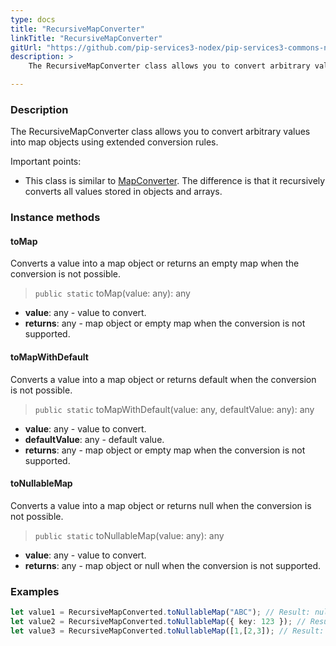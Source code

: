 ```yaml
---
type: docs
title: "RecursiveMapConverter"
linkTitle: "RecursiveMapConverter"
gitUrl: "https://github.com/pip-services3-nodex/pip-services3-commons-nodex"
description: > 
    The RecursiveMapConverter class allows you to convert arbitrary values into map objects using extended conversion rules.

---
```


### Description
 The RecursiveMapConverter class allows you to convert arbitrary values into map objects using extended conversion rules.
 
 Important points:
 
 - This class is similar to [MapConverter](../map_converter). The difference is that it recursively converts all values stored in objects and arrays.

### Instance methods

#### toMap
Converts a  value into a map object or returns an empty map when the conversion is not possible.

> `public static` toMap(value: any): any

- **value**: any - value to convert.
- **returns**: any - map object or empty map when the conversion is not supported.

#### toMapWithDefault
Converts a value into a map object or returns default when the conversion is not possible.

> `public static` toMapWithDefault(value: any, defaultValue: any): any

- **value**: any - value to convert.
- **defaultValue**: any - default value.
- **returns**: any - map object or empty map when the conversion is not supported.

#### toNullableMap
Converts a value into a map object or returns null when the conversion is not possible.

> `public static` toNullableMap(value: any): any

- **value**: any - value to convert.
- **returns**: any - map object or null when the conversion is not supported.


### Examples

```typescript
let value1 = RecursiveMapConverted.toNullableMap("ABC"); // Result: null
let value2 = RecursiveMapConverted.toNullableMap({ key: 123 }); // Result: { key: 123 }
let value3 = RecursiveMapConverted.toNullableMap([1,[2,3]); // Result: { "0": 1, { "0": 2, "1": 3 } }
```
